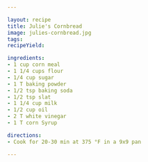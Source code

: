 ```yaml
---

layout: recipe
title: Julie's Cornbread
image: julies-cornbread.jpg
tags: 
recipeYield: 

ingredients:
- 1 cup corn meal
- 1 1/4 cups flour
- 1/4 cup sugar
- 1 T baking powder
- 1/2 tsp baking soda
- 1/2 tsp slat
- 1 1/4 cup milk
- 1/2 cup oil
- 2 T white vinegar
- 1 T corn Syrup

directions:
- Cook for 20-30 min at 375 °F in a 9x9 pan

---
```


